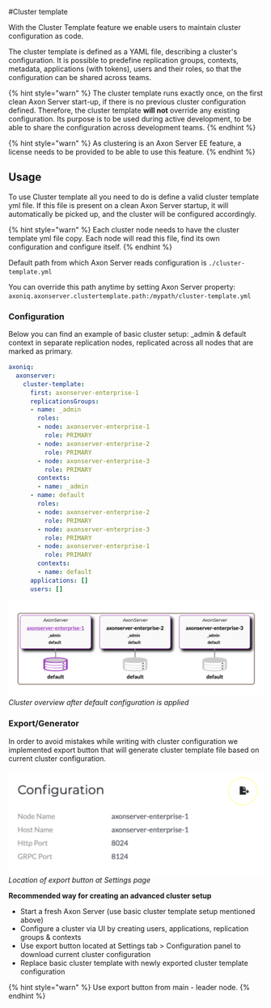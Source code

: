 #Cluster template

With the Cluster Template feature we enable users to maintain cluster configuration as code.

The cluster template is defined as a YAML file, describing a cluster's configuration. It is possible to predefine replication groups, contexts, metadata, applications (with tokens), users and their roles, so that the configuration can be shared across teams.

{% hint style="warn" %}
The cluster template runs exactly once, on the first clean Axon Server start-up, if there is no previous cluster configuration defined. Therefore, the cluster template **will not** override any existing configuration. Its purpose is to be used during active development, to be able to share the configuration across development teams.
{% endhint %}

{% hint style="warn" %}
As clustering is an Axon Server EE feature, a license needs to be provided to be able to use this feature.
{% endhint %}


## Usage

To use Cluster template all you need to do is define a valid cluster template yml file. If this file is present on a clean Axon Server startup, it will automatically be picked up, and the cluster will be configured accordingly.

{% hint style="warn" %}
Each cluster node needs to have the cluster template yml file copy. Each node will read this file, find its own configuration and configure itself.
{% endhint %}

Default path from which Axon Server reads configuration is `./cluster-template.yml`

You can override this path anytime by setting Axon Server property: 
`axoniq.axonserver.clustertemplate.path:/mypath/cluster-template.yml`

### Configuration

Below you can find an example of basic cluster setup: _admin & default context in separate replication nodes, replicated across all nodes that are marked as primary.

```yaml
axoniq:
  axonserver:
    cluster-template:
      first: axonserver-enterprise-1
      replicationsGroups:
      - name: _admin
        roles:
        - node: axonserver-enterprise-1
          role: PRIMARY
        - node: axonserver-enterprise-2
          role: PRIMARY
        - node: axonserver-enterprise-3
          role: PRIMARY
        contexts:
        - name: _admin
      - name: default
        roles:
        - node: axonserver-enterprise-2
          role: PRIMARY
        - node: axonserver-enterprise-3
          role: PRIMARY
        - node: axonserver-enterprise-1
          role: PRIMARY
        contexts:
        - name: default
      applications: []
      users: []
```

![Cluster overview after default configuration is applied](/.gitbook/assets/cluster-template-default-configuration.png)
_Cluster overview after default configuration is applied_

### Export/Generator

In order to avoid mistakes while writing with cluster configuration we implemented export button that will generate cluster template file based on current cluster configuration. 

![Cluster Template export button location](/.gitbook/assets/cluster-template-export-button.png)
_Location of export button at Settings page_

**Recommended way for creating an advanced cluster setup**

* Start a fresh Axon Server (use basic cluster template setup mentioned above)
* Configure a cluster via UI by creating users, applications, replication groups & contexts
* Use export button located at Settings tab > Configuration panel  to download current cluster configuration
* Replace basic cluster template with newly exported cluster template configuration


{% hint style="warn" %}
Use export button from main - leader node.
{% endhint %}
